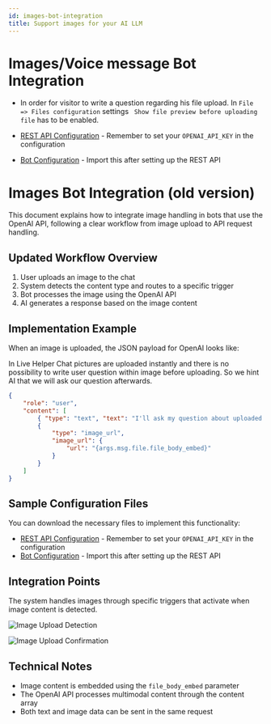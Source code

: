 ```yaml
---
id: images-bot-integration
title: Support images for your AI LLM
---
```


# Images/Voice message Bot Integration

* In order for visitor to write a question regarding his file upload. In `File => Files configuration` settings ` Show file preview before uploading file` has to be enabled.

* [REST API Configuration](/img/bot/voice-messages/rest-api-v2.json) - Remember to set your `OPENAI_API_KEY` in the configuration
* [Bot Configuration](/img/bot/voice-messages/bot-v2.json) - Import this after setting up the REST API

# Images Bot Integration (old version)

This document explains how to integrate image handling in bots that use the OpenAI API, following a clear workflow from image upload to API request handling.

## Updated Workflow Overview

1. User uploads an image to the chat
2. System detects the content type and routes to a specific trigger
3. Bot processes the image using the OpenAI API
4. AI generates a response based on the image content

## Implementation Example

When an image is uploaded, the JSON payload for OpenAI looks like:

In Live Helper Chat pictures are uploaded instantly and there is no possibility to write user question within image before uploading. So we hint AI that we will ask our question afterwards.

```json
{
    "role": "user",
    "content": [
        { "type": "text", "text": "I'll ask my question about uploaded picture in the next message" },
        {
            "type": "image_url",
            "image_url": {
                "url": "{args.msg.file.file_body_embed}"
            }
        }
    ]
}
```

## Sample Configuration Files

You can download the necessary files to implement this functionality:

* [REST API Configuration](/img/bot/voice-messages/rest-api.json) - Remember to set your `OPENAI_API_KEY` in the configuration
* [Bot Configuration](/img/bot/voice-messages/bot.json) - Import this after setting up the REST API

## Integration Points

The system handles images through specific triggers that activate when image content is detected.

![Image Upload Detection](/img/bot/bots/router-unknown.jpg)

![Image Upload Confirmation](/img/bot/bots/image-was-uploaded.jpg)

## Technical Notes

* Image content is embedded using the `file_body_embed` parameter
* The OpenAI API processes multimodal content through the content array
* Both text and image data can be sent in the same request